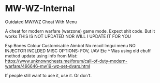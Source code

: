 # MW-WZ-Internal
Outdated MW/WZ Cheat With Menu

A cheat for modern warfare (warzone) game mode. Expect shit code. But it works
THIS IS NOT UPDATED NOR WILL I UPDATE IT FOR YOU

Esp
Bones
Colour
Customisable Aimbot
No recoil
Imgui menu
NO INJECTOR INCLDED
MISC OPTIONS:
FOV, UAV Etc
^ Was using old cbuff method update using info from Mist: https://www.unknowncheats.me/forum/call-of-duty-modern-warfare/496646-mw19-wz-set-dvars.html


If people still want to use it, use it. Or don't.

